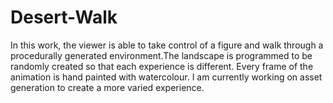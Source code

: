 # Desert-Walk

In this work, the viewer is able to take control of a figure and walk through a procedurally generated environment.The landscape is programmed to be randomly created so that each experience is different. Every frame of the animation is hand painted with watercolour. I am currently working on asset generation to create a more varied experience.
